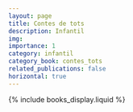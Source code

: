 ```yaml
---
layout: page
title: Contes de tots
description: Infantil
img:
importance: 1
category: infantil
category_book: contes_tots
related_publications: false
horizontal: true
---
```


{% include books_display.liquid %}
